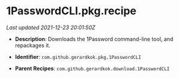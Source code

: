 # 1PasswordCLI.pkg.recipe

_Last updated 2021-12-23 20:01:50Z_

- **Description**: Downloads the 1Password command-line tool, and repackages it.

- **Identifier**: `com.github.gerardkok.pkg.1PasswordCLI`

- **Parent Recipes**: `com.github.gerardkok.download.1PasswordCLI`
